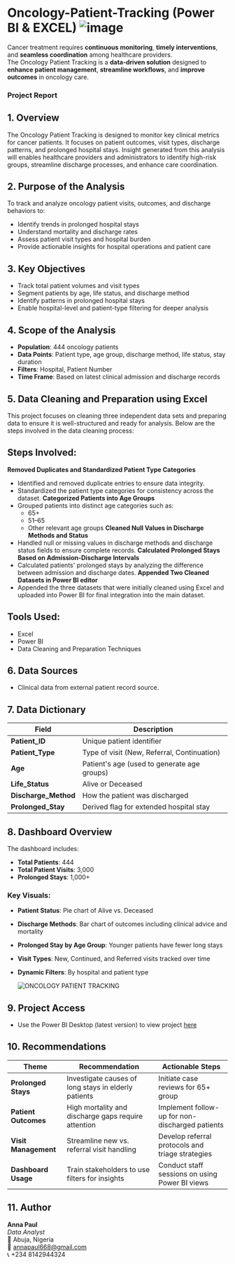 # Oncology-Patient-Tracking (Power BI & EXCEL) ![image](https://github.com/user-attachments/assets/9a28568f-58a8-4755-82f7-9fb403917eed)


Cancer treatment requires **continuous monitoring**, **timely interventions**, and **seamless coordination** among healthcare providers.  
The Oncology Patient Tracking is a **data-driven solution** designed to **enhance patient management**, **streamline workflows**, and **improve outcomes** in oncology care.

### Project Report

## 1. Overview
The Oncology Patient Tracking is designed to monitor key clinical metrics for cancer patients. It focuses on patient outcomes, visit types, discharge patterns, and prolonged hospital stays. Insight generated from this analysis will enables healthcare providers and administrators to identify high-risk groups, streamline discharge processes, and enhance care coordination.

## 2. Purpose of the Analysis
To track and analyze oncology patient visits, outcomes, and discharge behaviors to:
- Identify trends in prolonged hospital stays
- Understand mortality and discharge rates
- Assess patient visit types and hospital burden
- Provide actionable insights for hospital operations and patient care

## 3. Key Objectives
- Track total patient volumes and visit types
- Segment patients by age, life status, and discharge method
- Identify patterns in prolonged hospital stays
- Enable hospital-level and patient-type filtering for deeper analysis

## 4. Scope of the Analysis
- **Population**: 444 oncology patients
- **Data Points**: Patient type, age group, discharge method, life status, stay duration
- **Filters**: Hospital, Patient Number
- **Time Frame**: Based on latest clinical admission and discharge records

## 5. Data Cleaning and Preparation using Excel
This project focuses on cleaning three independent data sets and preparing data to ensure it is well-structured and ready for analysis. Below are the steps involved in the data cleaning process:

## Steps Involved:
**Removed Duplicates and Standardized Patient Type Categories**
   - Identified and removed duplicate entries to ensure data integrity.
   - Standardized the patient type categories for consistency across the dataset.
**Categorized Patients into Age Groups**
   - Grouped patients into distinct age categories such as:
     - 65+
     - 51–65
     - Other relevant age groups
**Cleaned Null Values in Discharge Methods and Status**
   - Handled null or missing values in discharge methods and discharge status fields to ensure complete records.
**Calculated Prolonged Stays Based on Admission-Discharge Intervals**
   - Calculated patients' prolonged stays by analyzing the difference between admission and discharge dates.
**Appended Two Cleaned Datasets in Power BI editor**
   - Appended the three datasets that were initially cleaned using Excel and uploaded into Power BI for final integration into the main dataset.

## Tools Used:
- Excel
- Power BI
- Data Cleaning and Preparation Techniques


## 6. Data Sources
- Clinical data from external patient record source.

## 7. Data Dictionary

| Field            | Description                                      |
|------------------|--------------------------------------------------|
| **Patient_ID**    | Unique patient identifier                        |
| **Patient_Type**  | Type of visit (New, Referral, Continuation)      |
| **Age**           | Patient's age (used to generate age groups)      |
| **Life_Status**   | Alive or Deceased                                |
| **Discharge_Method** | How the patient was discharged                  |
| **Prolonged_Stay** | Derived flag for extended hospital stay          |

## 8. Dashboard Overview
The dashboard includes:
- **Total Patients**: 444
- **Total Patient Visits**: 3,000
- **Prolonged Stays**: 1,000+

### Key Visuals:
- **Patient Status**: Pie chart of Alive vs. Deceased
- **Discharge Methods**: Bar chart of outcomes including clinical advice and mortality
- **Prolonged Stay by Age Group**: Younger patients have fewer long stays
- **Visit Types**: New, Continued, and Referred visits tracked over time
- **Dynamic Filters**: By hospital and patient type


  ![ONCOLOGY PATIENT TRACKING](https://github.com/user-attachments/assets/24043706-2d90-4d39-9b16-a26b5429c0b3)


## 9. Project Access

- Use the Power BI Desktop (latest version) to view project [here](https://app.powerbi.com/groups/me/reports/e3d921e5-7fc0-44d5-83ae-83414beb0833?ctid=43b41731-b631-4e1d-9c02-d28ae0282fdc&pbi_source=linkShare)

## 10. Recommendations

| Theme             | Recommendation                                       | Actionable Steps                               |
|-------------------|------------------------------------------------------|------------------------------------------------|
| **Prolonged Stays** | Investigate causes of long stays in elderly patients | Initiate case reviews for 65+ group            |
| **Patient Outcomes** | High mortality and discharge gaps require attention | Implement follow-up for non-discharged patients|
| **Visit Management** | Streamline new vs. referral visit handling          | Develop referral protocols and triage strategies|
| **Dashboard Usage** | Train stakeholders to use filters for insights      | Conduct staff sessions on using Power BI views |

## 11. Author

**Anna Paul**  
*Data Analyst*  
📍 Abuja, Nigeria  
📧 [annapaul668@gmail.com](mailto:annapaul668@gmail.com)  
📞 +234 8142944324
